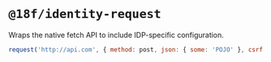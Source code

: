 # `@18f/identity-request`

Wraps the native fetch API to include IDP-specific configuration.

```js
request('http://api.com', { method: post, json: { some: 'POJO' }, csrf: true }) // includes the IDP CSRF and stringifies JSON.
```
